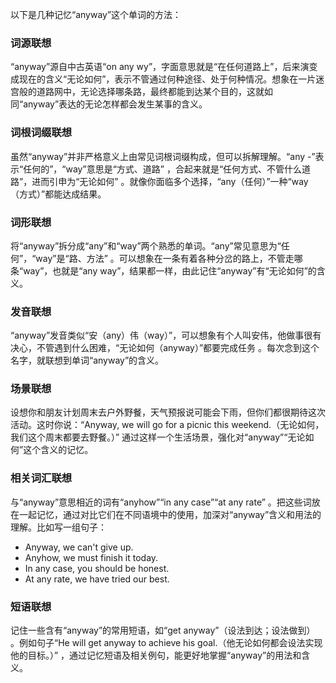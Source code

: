 以下是几种记忆“anyway”这个单词的方法：

### 词源联想
“anyway”源自中古英语“on any wy”，字面意思就是“在任何道路上”，后来演变成现在的含义“无论如何”，表示不管通过何种途径、处于何种情况。想象在一片迷宫般的道路网中，无论选择哪条路，最终都能到达某个目的，这就如同“anyway”表达的无论怎样都会发生某事的含义。

### 词根词缀联想
虽然“anyway”并非严格意义上由常见词根词缀构成，但可以拆解理解。“any -”表示“任何的”，“way”意思是“方式、道路” ，合起来就是“任何方式、不管什么道路”，进而引申为“无论如何” 。就像你面临多个选择，“any（任何）”一种“way（方式）”都能达成结果。

### 词形联想
将“anyway”拆分成“any”和“way”两个熟悉的单词。“any”常见意思为“任何”，“way”是“路、方法” 。可以想象在一条有着各种分岔的路上，不管走哪条“way”，也就是“any way”，结果都一样，由此记住“anyway”有“无论如何”的含义。

### 发音联想
“anyway”发音类似“安（any）伟（way）”，可以想象有个人叫安伟，他做事很有决心，不管遇到什么困难，“无论如何（anyway）”都要完成任务 。每次念到这个名字，就联想到单词“anyway”的含义。

### 场景联想
设想你和朋友计划周末去户外野餐，天气预报说可能会下雨，但你们都很期待这次活动。这时你说：“Anyway, we will go for a picnic this weekend.（无论如何，我们这个周末都要去野餐。）” 通过这样一个生活场景，强化对“anyway”“无论如何”这个含义的记忆。

### 相关词汇联想
与“anyway”意思相近的词有“anyhow”“in any case”“at any rate” 。把这些词放在一起记忆，通过对比它们在不同语境中的使用，加深对“anyway”含义和用法的理解。比如写一组句子：
 - Anyway, we can't give up.
 - Anyhow, we must finish it today.
 - In any case, you should be honest.
 - At any rate, we have tried our best. 

### 短语联想
记住一些含有“anyway”的常用短语，如“get anyway”（设法到达；设法做到） 。例如句子“He will get anyway to achieve his goal.（他无论如何都会设法实现他的目标。）” ，通过记忆短语及相关例句，能更好地掌握“anyway”的用法和含义。 